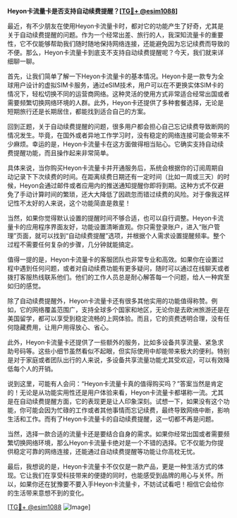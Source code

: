 **Heyon卡流量卡是否支持自动续费提醒？[[TG💪+ @esim1088](https://t.me/s/esim1088)]**

最近，有不少朋友在使用Heyon卡流量卡时，都对它的功能产生了好奇，尤其是关于自动续费提醒的问题。作为一个经常出差、旅行的人，我深知流量卡的重要性，它不仅能够帮助我们随时随地保持网络连接，还能避免因为忘记续费而导致的不便。那么，Heyon卡流量卡到底支不支持自动续费提醒呢？今天，我们就来详细聊一聊。

首先，让我们简单了解一下Heyon卡流量卡的基本情况。Heyon卡是一款专为全球用户设计的虚拟SIM卡服务，通过eSIM技术，用户可以在不更换实体SIM卡的情况下，轻松切换不同的运营商网络。这种灵活的使用方式非常适合经常出国或者需要频繁切换网络环境的人群。此外，Heyon卡还提供了多种套餐选择，无论是短期旅行还是长期居住，都能找到适合自己的方案。

回到正题，关于自动续费提醒的问题，很多用户都会担心自己忘记续费导致断网的情况发生。毕竟，在国外或者异地工作学习时，没有稳定的网络连接可能会带来不少麻烦。幸运的是，Heyon卡流量卡在这方面做得相当贴心。它确实支持自动续费提醒功能，而且操作起来非常简单。

具体来说，当你购买Heyon卡流量卡并开通服务后，系统会根据你的订阅周期自动记录下下次续费的时间。在距离续费日期还有一定时间（比如一周或三天）的时候，Heyon会通过邮件或者应用内的推送通知提醒你即将到期。这种方式不仅避免了手动计算时间的繁琐，还大大降低了因疏忽而错过续费的风险。对于像我这样记性不太好的人来说，这个功能简直是救星！

当然，如果你觉得默认设置的提醒时间不够合适，也可以自行调整。Heyon卡流量卡的应用程序界面友好，功能设置清晰直观。你只需登录账户，进入“账户管理”页面，就可以找到“自动续费提醒”选项，并根据个人需求设置提醒频率。整个过程不需要任何复杂的步骤，几分钟就能搞定。

值得一提的是，Heyon卡流量卡的客服团队也非常专业和高效。如果你在设置过程中遇到任何问题，或者对自动续费功能有更多疑问，随时可以通过在线聊天或者拨打客服热线联系他们。他们的工作人员总是耐心解答每一个问题，给人一种宾至如归的感觉。

除了自动续费提醒外，Heyon卡流量卡还有很多其他实用的功能值得称赞。例如，它的网络覆盖范围广，支持全球多个国家和地区，无论你是去欧洲旅游还是在美国留学，都可以享受到稳定流畅的上网体验。而且，它的资费透明合理，没有任何隐藏费用，让用户用得放心、省心。

此外，Heyon卡流量卡还提供了一些额外的服务，比如多设备共享流量、紧急求助号码等。这些小细节虽然看似不起眼，但实际使用中却能带来极大的便利。特别是对于家庭或者团队出行的人来说，多设备共享流量功能尤其受欢迎，可以有效降低每个人的开销。

说到这里，可能有人会问：“Heyon卡流量卡真的值得购买吗？”答案当然是肯定的！无论是从功能实用性还是用户体验来看，Heyon卡流量卡都堪称一流。尤其是在自动续费提醒方面，它的表现更是让人印象深刻。试想一下，如果没有这个功能，你可能会因为忙碌的工作或者其他事情而忘记续费，最终导致网络中断，影响生活和工作。而有了Heyon卡流量卡的自动续费提醒，这一切都不再是问题。

当然，选择一款合适的流量卡还是要结合自身的需求。如果你经常出国或者需要频繁切换网络环境，那么Heyon卡流量卡绝对是一个不错的选择。它不仅能为你提供稳定可靠的网络连接，还能通过自动续费提醒等功能让你高枕无忧。

最后，我想说的是，Heyon卡流量卡不仅仅是一款产品，更是一种生活方式的体现。它让我们在享受科技带来的便捷的同时，也能感受到品牌的用心与关怀。所以，如果你还在犹豫要不要入手Heyon卡流量卡，不妨试试看吧！相信它会给你的生活带来意想不到的变化。

[[TG💪+ @esim1088](https://t.me/s/esim1088) ![Image](https://i.postimg.cc/4NQfJmqS/Snipaste-2025-05-13-00-14-12.png)]